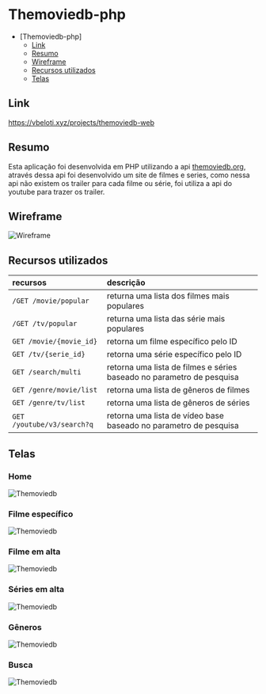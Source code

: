 # Themoviedb-php

- [Themoviedb-php]
    - [Link](#link)
    - [Resumo](#resumo)
    - [Wireframe](#wireframe)
    - [Recursos utilizados](#recursos-utilizados)
    - [Telas](#telas)

## Link

<a href="https://vbeloti.xyz/projects/themoviedb-web">https://vbeloti.xyz/projects/themoviedb-web</a>

## Resumo

Esta aplicação foi desenvolvida em PHP utilizando a api <a href="https://developers.themoviedb.org/3/">themoviedb.org</a>, através dessa api foi desenvolvido um site de filmes e series, como nessa api não existem os trailer para cada filme ou série, foi utiliza a api do youtube para trazer os trailer.

## Wireframe

<img src="https://github.com/vbeloti/themoviedb-web/blob/master/.github/wireframe.png?raw=true" alt="Wireframe">


## Recursos utilizados

| recursos                   | descrição                                                             |
|:--------------             |:----------------------------------------------------------------------|
| `/GET /movie/popular`      | returna uma lista dos filmes mais populares                           |
| `/GET /tv/popular`         | returna uma lista das série mais populares                            |
| `GET /movie/{movie_id}`    | retorna um filme específico pelo ID                                   |
| `GET /tv/{serie_id}`       | retorna uma série específico pelo ID                                  |
| `GET /search/multi`        | retorna uma lista de filmes e séries baseado no parametro de pesquisa |
| `GET /genre/movie/list`    | retorna uma lista de gêneros de filmes                                |
| `GET /genre/tv/list`       | retorna uma lista de gêneros de séries                                |
| `GET /youtube/v3/search?q` | retorna uma lista de vídeo base baseado no parametro de pesquisa      |

## Telas

### Home
<img src="https://github.com/vbeloti/themoviedb-web/blob/master/.github/themoviedb-php-1.jpg?raw=true" alt="Themoviedb" />

### Filme específico
<img src="https://github.com/vbeloti/themoviedb-web/blob/master/.github/themoviedb-php-2-2.jpg?raw=true" alt="Themoviedb" />

### Filme em alta
<img src="https://github.com/vbeloti/themoviedb-web/blob/master/.github/themoviedb-php-3.jpg?raw=true" alt="Themoviedb" />

### Séries em alta
<img src="https://github.com/vbeloti/themoviedb-web/blob/master/.github/themoviedb-php-4.jpg?raw=true" alt="Themoviedb" />

### Gêneros
<img src="https://github.com/vbeloti/themoviedb-web/blob/master/.github/themoviedb-php-5.jpg?raw=true" alt="Themoviedb" />

### Busca
<img src="https://github.com/vbeloti/themoviedb-web/blob/master/.github/themoviedb-php-6.jpg?raw=true" alt="Themoviedb" />
